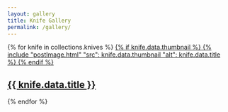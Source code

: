 ```yaml
---
layout: gallery
title: Knife Gallery
permalink: /gallery/
---
```

{% for knife in collections.knives %}
<a href="{{ knife.url }}" class="knife-card">
  {% if knife.data.thumbnail %}
    {% include "postImage.html" 
      "src": knife.data.thumbnail
      "alt": knife.data.title
    %}
  {% endif %}
  <h2>{{ knife.data.title }}</h2>
</a>
{% endfor %}
